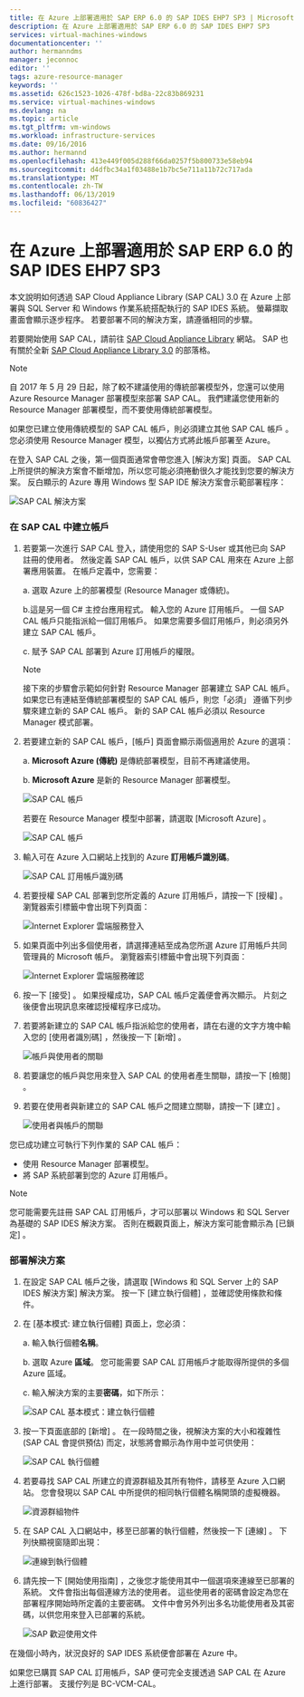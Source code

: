 ```yaml
---
title: 在 Azure 上部署適用於 SAP ERP 6.0 的 SAP IDES EHP7 SP3 | Microsoft Docs
description: 在 Azure 上部署適用於 SAP ERP 6.0 的 SAP IDES EHP7 SP3
services: virtual-machines-windows
documentationcenter: ''
author: hermanndms
manager: jeconnoc
editor: ''
tags: azure-resource-manager
keywords: ''
ms.assetid: 626c1523-1026-478f-bd8a-22c83b869231
ms.service: virtual-machines-windows
ms.devlang: na
ms.topic: article
ms.tgt_pltfrm: vm-windows
ms.workload: infrastructure-services
ms.date: 09/16/2016
ms.author: hermannd
ms.openlocfilehash: 413e449f005d288f66da0257f5b800733e58eb94
ms.sourcegitcommit: d4dfbc34a1f03488e1b7bc5e711a11b72c717ada
ms.translationtype: MT
ms.contentlocale: zh-TW
ms.lasthandoff: 06/13/2019
ms.locfileid: "60836427"
---
```

# <a name="deploy-sap-ides-ehp7-sp3-for-sap-erp-60-on-azure"></a>在 Azure 上部署適用於 SAP ERP 6.0 的 SAP IDES EHP7 SP3
本文說明如何透過 SAP Cloud Appliance Library (SAP CAL) 3.0 在 Azure 上部署與 SQL Server 和 Windows 作業系統搭配執行的 SAP IDES 系統。 螢幕擷取畫面會顯示逐步程序。 若要部署不同的解決方案，請遵循相同的步驟。

若要開始使用 SAP CAL，請前往 [SAP Cloud Appliance Library](https://cal.sap.com/) 網站。 SAP 也有關於全新 [SAP Cloud Appliance Library 3.0](https://scn.sap.com/community/cloud-appliance-library/blog/2016/05/27/sap-cloud-appliance-library-30-came-with-a-new-user-experience) 的部落格。 

> [!NOTE]
> 自 2017 年 5 月 29 日起，除了較不建議使用的傳統部署模型外，您還可以使用 Azure Resource Manager 部署模型來部署 SAP CAL。 我們建議您使用新的 Resource Manager 部署模型，而不要使用傳統部署模型。

如果您已建立使用傳統模型的 SAP CAL 帳戶，則必須建立其他 SAP CAL 帳戶  。 您必須使用 Resource Manager 模型，以獨佔方式將此帳戶部署至 Azure。

在登入 SAP CAL 之後，第一個頁面通常會帶您進入 [解決方案]  頁面。 SAP CAL 上所提供的解決方案會不斷增加，所以您可能必須捲動很久才能找到您要的解決方案。 反白顯示的 Azure 專用 Windows 型 SAP IDE 解決方案會示範部署程序：

![SAP CAL 解決方案](./media/cal-ides-erp6-ehp7-sp3-sql/ides-pic1.jpg)

### <a name="create-an-account-in-the-sap-cal"></a>在 SAP CAL 中建立帳戶
1. 若要第一次進行 SAP CAL 登入，請使用您的 SAP S-User 或其他已向 SAP 註冊的使用者。 然後定義 SAP CAL 帳戶，以供 SAP CAL 用來在 Azure 上部署應用裝置。 在帳戶定義中，您需要：

    a. 選取 Azure 上的部署模型 (Resource Manager 或傳統)。

    b.這是另一個 C# 主控台應用程式。 輸入您的 Azure 訂用帳戶。 一個 SAP CAL 帳戶只能指派給一個訂用帳戶。 如果您需要多個訂用帳戶，則必須另外建立 SAP CAL 帳戶。
    
    c. 賦予 SAP CAL 部署到 Azure 訂用帳戶的權限。

   > [!NOTE]
   >  接下來的步驟會示範如何針對 Resource Manager 部署建立 SAP CAL 帳戶。 如果您已有連結至傳統部署模型的 SAP CAL 帳戶，則您「必須」  遵循下列步驟來建立新的 SAP CAL 帳戶。 新的 SAP CAL 帳戶必須以 Resource Manager 模式部署。

1. 若要建立新的 SAP CAL 帳戶，[帳戶]  頁面會顯示兩個適用於 Azure 的選項： 

    a. **Microsoft Azure (傳統)** 是傳統部署模型，目前不再建議使用。

    b. **Microsoft Azure** 是新的 Resource Manager 部署模型。

    ![SAP CAL 帳戶](./media/cal-ides-erp6-ehp7-sp3-sql/s4h-pic-2a.PNG)

    若要在 Resource Manager 模型中部署，請選取 [Microsoft Azure]  。

    ![SAP CAL 帳戶](./media/cal-ides-erp6-ehp7-sp3-sql/s4h-pic3c.PNG)

1. 輸入可在 Azure 入口網站上找到的 Azure **訂用帳戶識別碼**。 

    ![SAP CAL 訂用帳戶識別碼](./media/cal-ides-erp6-ehp7-sp3-sql/s4h-pic3c.PNG)

1. 若要授權 SAP CAL 部署到您所定義的 Azure 訂用帳戶，請按一下 [授權]  。 瀏覽器索引標籤中會出現下列頁面：

    ![Internet Explorer 雲端服務登入](./media/cal-ides-erp6-ehp7-sp3-sql/s4h-pic4c.PNG)

1. 如果頁面中列出多個使用者，請選擇連結至成為您所選 Azure 訂用帳戶共同管理員的 Microsoft 帳戶。 瀏覽器索引標籤中會出現下列頁面：

    ![Internet Explorer 雲端服務確認](./media/cal-ides-erp6-ehp7-sp3-sql/s4h-pic5a.PNG)

1. 按一下 [接受]  。 如果授權成功，SAP CAL 帳戶定義便會再次顯示。 片刻之後便會出現訊息來確認授權程序已成功。

1. 若要將新建立的 SAP CAL 帳戶指派給您的使用者，請在右邊的文字方塊中輸入您的 [使用者識別碼]  ，然後按一下 [新增]  。 

    ![帳戶與使用者的關聯](./media/cal-ides-erp6-ehp7-sp3-sql/s4h-pic8a.PNG)

1. 若要讓您的帳戶與您用來登入 SAP CAL 的使用者產生關聯，請按一下 [檢閱]  。 

1. 若要在使用者與新建立的 SAP CAL 帳戶之間建立關聯，請按一下 [建立]  。

    ![使用者與帳戶的關聯](./media/cal-ides-erp6-ehp7-sp3-sql/s4h-pic9b.PNG)

您已成功建立可執行下列作業的 SAP CAL 帳戶：

- 使用 Resource Manager 部署模型。
- 將 SAP 系統部署到您的 Azure 訂用帳戶。

> [!NOTE]
> 您可能需要先註冊 SAP CAL 訂用帳戶，才可以部署以 Windows 和 SQL Server 為基礎的 SAP IDES 解決方案。 否則在概觀頁面上，解決方案可能會顯示為 [已鎖定]  。

### <a name="deploy-a-solution"></a>部署解決方案
1. 在設定 SAP CAL 帳戶之後，請選取 [Windows 和 SQL Server 上的 SAP IDES 解決方案]  解決方案。 按一下 [建立執行個體]  ，並確認使用條款和條件。 

1. 在 [基本模式: 建立執行個體]  頁面上，您必須：

    a. 輸入執行個體**名稱**。

    b. 選取 Azure **區域**。 您可能需要 SAP CAL 訂用帳戶才能取得所提供的多個 Azure 區域。

    c.  輸入解決方案的主要**密碼**，如下所示：

    ![SAP CAL 基本模式：建立執行個體](./media/cal-ides-erp6-ehp7-sp3-sql/ides-pic10a.png)

1. 按一下頁面底部的 [新增]  。 在一段時間之後，視解決方案的大小和複雜性 (SAP CAL 會提供預估) 而定，狀態將會顯示為作用中並可供使用： 

    ![SAP CAL 執行個體](./media/cal-ides-erp6-ehp7-sp3-sql/ides-pic12a.png)

1. 若要尋找 SAP CAL 所建立的資源群組及其所有物件，請移至 Azure 入口網站。 您會發現以 SAP CAL 中所提供的相同執行個體名稱開頭的虛擬機器。

    ![資源群組物件](./media/cal-ides-erp6-ehp7-sp3-sql/ides_resource_group.PNG)

1. 在 SAP CAL 入口網站中，移至已部署的執行個體，然後按一下 [連線]  。 下列快顯視窗隨即出現： 

    ![連線到執行個體](./media/cal-ides-erp6-ehp7-sp3-sql/ides-pic14a.PNG)

1. 請先按一下 [開始使用指南]  ，之後您才能使用其中一個選項來連線至已部署的系統。 文件會指出每個連線方法的使用者。 這些使用者的密碼會設定為您在部署程序開始時所定義的主要密碼。 文件中會另外列出多名功能使用者及其密碼，以供您用來登入已部署的系統。

    ![SAP 歡迎使用文件](./media/cal-ides-erp6-ehp7-sp3-sql/ides-pic15.jpg)

在幾個小時內，狀況良好的 SAP IDES 系統便會部署在 Azure 中。

如果您已購買 SAP CAL 訂用帳戶，SAP 便可完全支援透過 SAP CAL 在 Azure 上進行部署。 支援佇列是 BC-VCM-CAL。

